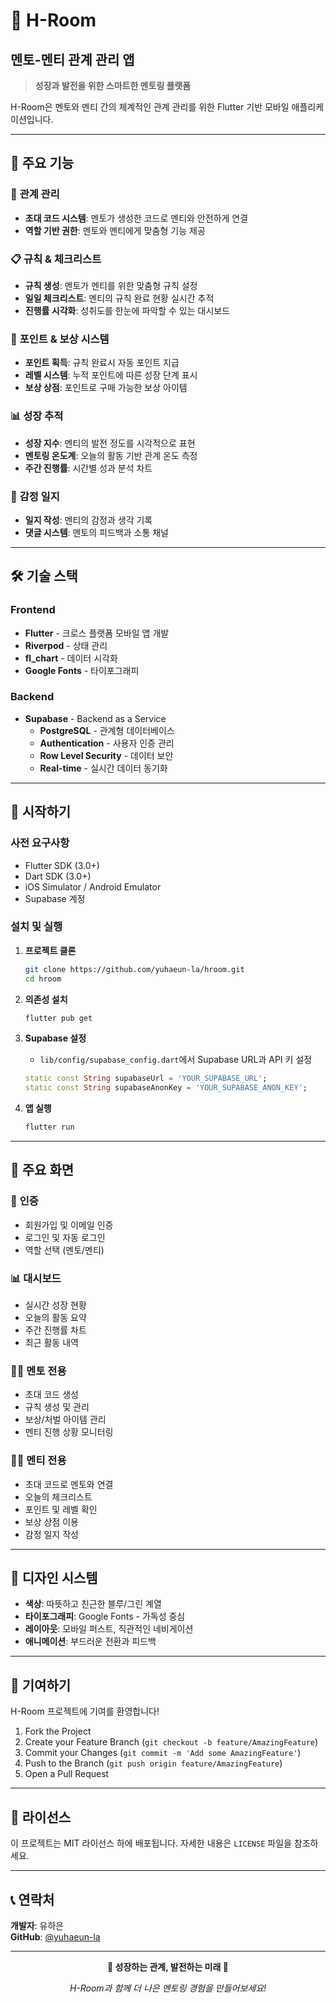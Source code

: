 # 🏡 H-Room
## 멘토-멘티 관계 관리 앱

> **성장과 발전을 위한 스마트한 멘토링 플랫폼**

H-Room은 멘토와 멘티 간의 체계적인 관계 관리를 위한 Flutter 기반 모바일 애플리케이션입니다.

---

## 🎯 **주요 기능**

### 👥 **관계 관리**
- **초대 코드 시스템**: 멘토가 생성한 코드로 멘티와 안전하게 연결
- **역할 기반 권한**: 멘토와 멘티에게 맞춤형 기능 제공

### 📋 **규칙 & 체크리스트**
- **규칙 생성**: 멘토가 멘티를 위한 맞춤형 규칙 설정
- **일일 체크리스트**: 멘티의 규칙 완료 현황 실시간 추적
- **진행률 시각화**: 성취도를 한눈에 파악할 수 있는 대시보드

### 🎁 **포인트 & 보상 시스템**
- **포인트 획득**: 규칙 완료시 자동 포인트 지급
- **레벨 시스템**: 누적 포인트에 따른 성장 단계 표시
- **보상 상점**: 포인트로 구매 가능한 보상 아이템

### 📊 **성장 추적**
- **성장 지수**: 멘티의 발전 정도를 시각적으로 표현
- **멘토링 온도계**: 오늘의 활동 기반 관계 온도 측정
- **주간 진행률**: 시간별 성과 분석 차트

### 📝 **감정 일지**
- **일지 작성**: 멘티의 감정과 생각 기록
- **댓글 시스템**: 멘토의 피드백과 소통 채널

---

## 🛠 **기술 스택**

### **Frontend**
- **Flutter** - 크로스 플랫폼 모바일 앱 개발
- **Riverpod** - 상태 관리
- **fl_chart** - 데이터 시각화
- **Google Fonts** - 타이포그래피

### **Backend**
- **Supabase** - Backend as a Service
  - **PostgreSQL** - 관계형 데이터베이스
  - **Authentication** - 사용자 인증 관리
  - **Row Level Security** - 데이터 보안
  - **Real-time** - 실시간 데이터 동기화

---

## 🚀 **시작하기**

### **사전 요구사항**
- Flutter SDK (3.0+)
- Dart SDK (3.0+)
- iOS Simulator / Android Emulator
- Supabase 계정

### **설치 및 실행**

1. **프로젝트 클론**
   ```bash
   git clone https://github.com/yuhaeun-la/hroom.git
   cd hroom
   ```

2. **의존성 설치**
   ```bash
   flutter pub get
   ```

3. **Supabase 설정**
   - `lib/config/supabase_config.dart`에서 Supabase URL과 API 키 설정
   ```dart
   static const String supabaseUrl = 'YOUR_SUPABASE_URL';
   static const String supabaseAnonKey = 'YOUR_SUPABASE_ANON_KEY';
   ```

4. **앱 실행**
   ```bash
   flutter run
   ```

---

## 📱 **주요 화면**

### 🔐 **인증**
- 회원가입 및 이메일 인증
- 로그인 및 자동 로그인
- 역할 선택 (멘토/멘티)

### 📊 **대시보드**
- 실시간 성장 현황
- 오늘의 활동 요약
- 주간 진행률 차트
- 최근 활동 내역

### 👨‍🏫 **멘토 전용**
- 초대 코드 생성
- 규칙 생성 및 관리
- 보상/처벌 아이템 관리
- 멘티 진행 상황 모니터링

### 👨‍🎓 **멘티 전용**
- 초대 코드로 멘토와 연결
- 오늘의 체크리스트
- 포인트 및 레벨 확인
- 보상 상점 이용
- 감정 일지 작성

---

## 🎨 **디자인 시스템**

- **색상**: 따뜻하고 친근한 블루/그린 계열
- **타이포그래피**: Google Fonts - 가독성 중심
- **레이아웃**: 모바일 퍼스트, 직관적인 네비게이션
- **애니메이션**: 부드러운 전환과 피드백

---

## 🤝 **기여하기**

H-Room 프로젝트에 기여를 환영합니다!

1. Fork the Project
2. Create your Feature Branch (`git checkout -b feature/AmazingFeature`)
3. Commit your Changes (`git commit -m 'Add some AmazingFeature'`)
4. Push to the Branch (`git push origin feature/AmazingFeature`)
5. Open a Pull Request

---

## 📄 **라이선스**

이 프로젝트는 MIT 라이선스 하에 배포됩니다. 자세한 내용은 `LICENSE` 파일을 참조하세요.

---

## 📞 **연락처**

**개발자**: 유하은  
**GitHub**: [@yuhaeun-la](https://github.com/yuhaeun-la)

---

<div align="center">

**🌱 성장하는 관계, 발전하는 미래 🌱**

*H-Room과 함께 더 나은 멘토링 경험을 만들어보세요!*

</div>
